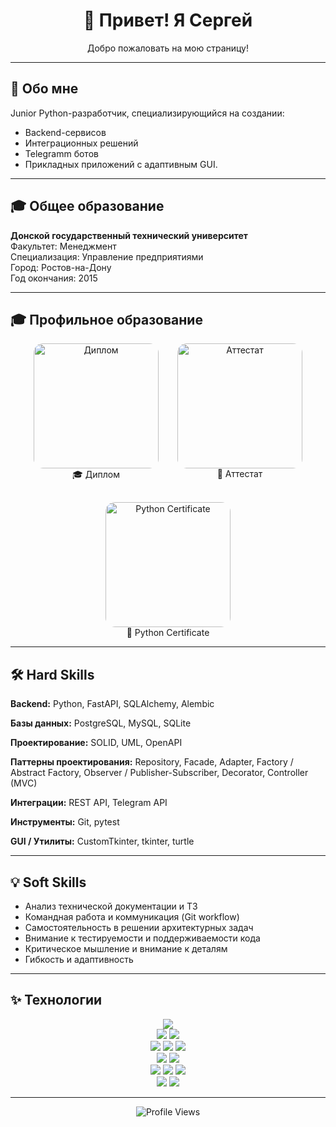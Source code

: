 <h1 align="center">👋 Привет! Я Сергей</h1>
<p align="center">Добро пожаловать на мою страницу!</p>

---
## 🔹 Обо мне
Junior Python-разработчик, специализирующийся на создании:
- Backend-сервисов
- Интеграционных решений
- Telegramm ботов
- Прикладных приложений с адаптивным GUI.
---

## 🎓 Общее образование

**Донской государственный технический университет**  
Факультет: Менеджмент  
Специализация: Управление предприятиями  
Город: Ростов-на-Дону  
Год окончания: 2015

---


## 🎓 Профильное образование


<div align="center" style="display: flex; justify-content: center; gap: 30px; flex-wrap: wrap;">

<!-- Диплом -->
<div align="center">
<a href="https://USERNAME.github.io/Force-in-Motion/assets/docs/diploma.pdf">
  <img src="https://github.com/USERNAME/Force-in-Motion/blob/main/assets/images/diploma_hover.gif?raw=true" width="200px" alt="Диплом" style="border-radius:15px;">
</a>
<br>🎓 Диплом
</div>

<!-- Аттестат -->
<div align="center">
<a href="https://USERNAME.github.io/Force-in-Motion/assets/docs/attestat.pdf">
  <img src="https://github.com/USERNAME/Force-in-Motion/blob/main/assets/images/attestat_hover.gif?raw=true" width="200px" alt="Аттестат" style="border-radius:15px;">
</a>
<br>📜 Аттестат
</div>

<!-- Сертификат -->
<div align="center">
<a href="https://USERNAME.github.io/Force-in-Motion/assets/docs/python_cert.pdf">
  <img src="https://github.com/USERNAME/Force-in-Motion/blob/main/assets/images/python_cert_hover.gif?raw=true" width="200px" alt="Python Certificate" style="border-radius:15px;">
</a>
<br>🏅 Python Certificate
</div>

</div>

---

## 🛠 Hard Skills

**Backend:** Python, FastAPI, SQLAlchemy, Alembic  

**Базы данных:** PostgreSQL, MySQL, SQLite  

**Проектирование:** SOLID, UML, OpenAPI  

**Паттерны проектирования:** Repository, Facade, Adapter, Factory / Abstract Factory, Observer / Publisher-Subscriber, Decorator, Controller (MVC)  

**Интеграции:** REST API, Telegram API  

**Инструменты:** Git, pytest  

**GUI / Утилиты:** CustomTkinter, tkinter, turtle  

---

## 💡 Soft Skills

- Анализ технической документации и ТЗ  
- Командная работа и коммуникация (Git workflow)  
- Самостоятельность в решении архитектурных задач  
- Внимание к тестируемости и поддерживаемости кода  
- Критическое мышление и внимание к деталям  
- Гибкость и адаптивность


---

## ✨ Технологии

<p align="center">
<!-- Языки -->
<img src="https://img.shields.io/badge/Python-3776AB?style=for-the-badge&logo=python&logoColor=white">
<br>

<!-- GUI -->
<img src="https://img.shields.io/badge/PyQt-41CD52?style=for-the-badge&logo=qt&logoColor=white">
<img src="https://img.shields.io/badge/OpenCV-5C3EE8?style=for-the-badge&logo=opencv&logoColor=white">
<br>

<!-- Научные библиотеки -->
<img src="https://img.shields.io/badge/NumPy-013243?style=for-the-badge&logo=numpy&logoColor=white">
<img src="https://img.shields.io/badge/Pandas-150458?style=for-the-badge&logo=pandas&logoColor=white">
<img src="https://img.shields.io/badge/Matplotlib-11557C?style=for-the-badge&logo=matplotlib&logoColor=white">
<br>

<!-- Базы данных -->
<img src="https://img.shields.io/badge/SQLite-003B57?style=for-the-badge&logo=sqlite&logoColor=white">
<img src="https://img.shields.io/badge/PostgreSQL-336791?style=for-the-badge&logo=postgresql&logoColor=white">
<br>

<!-- Инструменты -->
<img src="https://img.shields.io/badge/Git-F05032?style=for-the-badge&logo=git&logoColor=white">
<img src="https://img.shields.io/badge/Docker-2496ED?style=for-the-badge&logo=docker&logoColor=white">
<img src="https://img.shields.io/badge/Linux-FCC624?style=for-the-badge&logo=linux&logoColor=black">
<br>

<!-- IDE -->
<img src="https://img.shields.io/badge/VS_Code-007ACC?style=for-the-badge&logo=visual-studio-code&logoColor=white">
<img src="https://img.shields.io/badge/PyCharm-000000?style=for-the-badge&logo=pycharm&logoColor=white">
</p>


---

<p align="center">
<img src="https://komarev.com/ghpvc/?username=USERNAME&label=Profile%20views&color=blue" alt="Profile Views">
</p>


